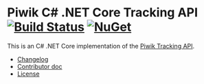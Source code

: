 # Piwik C# .NET Core Tracking API [![Build Status](https://travis-ci.org/piwik/piwik-dotnet-tracker.svg?branch=master)](https://travis-ci.org/piwik/piwik-dotnet-tracker) [![NuGet](https://img.shields.io/nuget/dt/Piwik.Tracker.svg)](https://www.nuget.org/packages/Piwik.Tracker/)

This is an C# .NET Core implementation of the [Piwik Tracking API](http://piwik.org/docs/tracking-api/).

 - [Changelog](CHANGELOG.md)
 - [Contributor doc](CONTRIBUTE.md)
 - [License](LICENSE)

